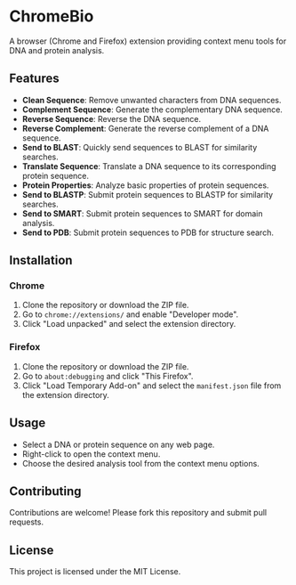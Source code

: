 # ChromeBio
A browser (Chrome and Firefox) extension providing context menu tools for DNA and protein analysis.

## Features

- **Clean Sequence**: Remove unwanted characters from DNA sequences.
- **Complement Sequence**: Generate the complementary DNA sequence.
- **Reverse Sequence**: Reverse the DNA sequence.
- **Reverse Complement**: Generate the reverse complement of a DNA sequence.
- **Send to BLAST**: Quickly send sequences to BLAST for similarity searches.
- **Translate Sequence**: Translate a DNA sequence to its corresponding protein sequence.
- **Protein Properties**: Analyze basic properties of protein sequences.
- **Send to BLASTP**: Submit protein sequences to BLASTP for similarity searches.
- **Send to SMART**: Submit protein sequences to SMART for domain analysis.
- **Send to PDB**: Submit protein sequences to PDB for structure search.

## Installation

### Chrome

1. Clone the repository or download the ZIP file.
2. Go to `chrome://extensions/` and enable "Developer mode".
3. Click "Load unpacked" and select the extension directory.

### Firefox

1. Clone the repository or download the ZIP file.
2. Go to `about:debugging` and click "This Firefox".
3. Click "Load Temporary Add-on" and select the `manifest.json` file from the extension directory.

## Usage

- Select a DNA or protein sequence on any web page.
- Right-click to open the context menu.
- Choose the desired analysis tool from the context menu options.

## Contributing

Contributions are welcome! Please fork this repository and submit pull requests.

## License

This project is licensed under the MIT License.
